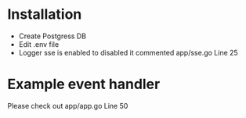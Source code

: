 # Installation 
- Create Postgress DB
- Edit .env file 
- Logger sse is enabled to disabled it commented app/sse.go Line 25

# Example event handler 
Please check out app/app.go Line 50